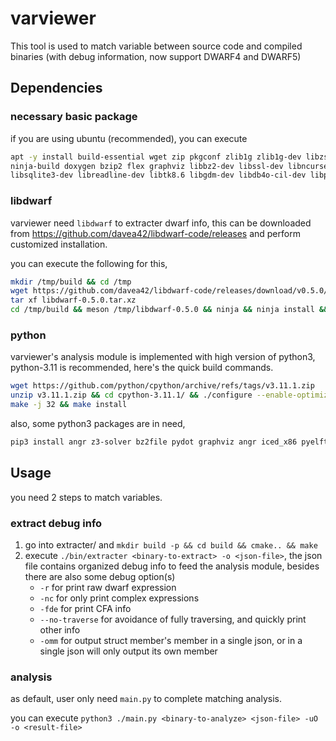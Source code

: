 # varviewer

This tool is used to match variable between source code and compiled binaries (with debug information, now support DWARF4 and DWARF5)

## Dependencies

### necessary basic package

if you are using ubuntu (recommended), you can execute

```sh
apt -y install build-essential wget zip pkgconf zlib1g zlib1g-dev libzstd1 meson \
ninja-build doxygen bzip2 flex graphviz libbz2-dev libssl-dev libncurses5-dev \
libsqlite3-dev libreadline-dev libtk8.6 libgdm-dev libdb4o-cil-dev libpcap-dev
```

### libdwarf

varviewer need `libdwarf` to extracter dwarf info, this can be downloaded from https://github.com/davea42/libdwarf-code/releases and perform customized installation.

you can execute the following for this,
```sh
mkdir /tmp/build && cd /tmp
wget https://github.com/davea42/libdwarf-code/releases/download/v0.5.0/libdwarf-0.5.0.tar.xz && \
tar xf libdwarf-0.5.0.tar.xz
cd /tmp/build && meson /tmp/libdwarf-0.5.0 && ninja && ninja install && ninja test
```

### python

varviewer's analysis module is implemented with high version of python3, python-3.11 is recommended, here's the quick build commands.

```sh
wget https://github.com/python/cpython/archive/refs/tags/v3.11.1.zip
unzip v3.11.1.zip && cd cpython-3.11.1/ && ./configure --enable-optimizations
make -j 32 && make install
```

also, some python3 packages are in need,

```sh
pip3 install angr z3-solver bz2file pydot graphviz angr iced_x86 pyelftools pyinstrument timeout_decorator
```

## Usage

you need 2 steps to match variables.

### extract debug info

1. go into extracter/ and `mkdir build -p && cd build && cmake.. && make`
2. execute `./bin/extracter <binary-to-extract> -o <json-file>`, the json file contains organized debug info to feed the analysis module, besides there are also some debug option(s)
    + `-r` for print raw dwarf expression
    + `-nc` for only print complex expressions
    + `-fde` for print CFA info
    + `--no-traverse` for avoidance of fully traversing, and quickly print other info
    + `-omm` for output struct member's member in a single json, or in a single json will only output its own member

### analysis

as default, user only need `main.py` to complete matching analysis.

you can execute `python3 ./main.py <binary-to-analyze> <json-file> -uO -o <result-file>`
